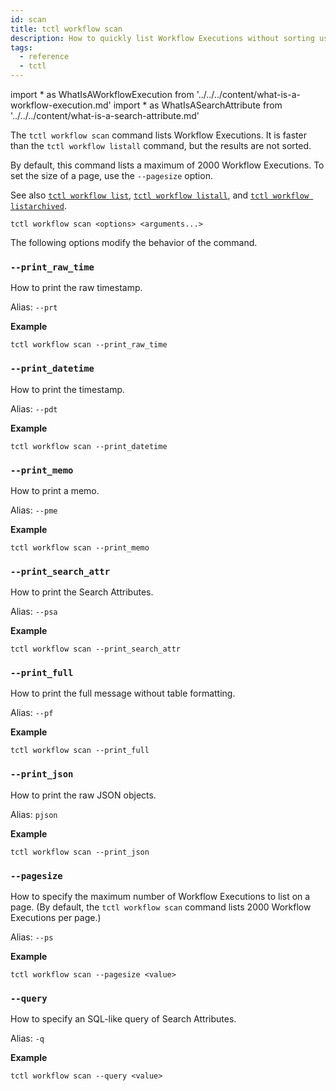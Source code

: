 ```yaml
---
id: scan
title: tctl workflow scan
description: How to quickly list Workflow Executions without sorting using tctl.
tags:
  - reference
  - tctl
---
```


<!-- prettier-ignore -->
import * as WhatIsAWorkflowExecution from '../../../content/what-is-a-workflow-execution.md'
import * as WhatIsASearchAttribute from '../../../content/what-is-a-search-attribute.md'

The `tctl workflow scan` command lists <preview page={WhatIsAWorkflowExecution}>Workflow Executions</preview>.
It is faster than the `tctl workflow listall` command, but the results are not sorted.

By default, this command lists a maximum of 2000 Workflow Executions.
To set the size of a page, use the `--pagesize` option.

See also [`tctl workflow list`](./list.md), [`tctl workflow listall`](./listall.md), and [`tctl workflow listarchived`](./listarchived.md).

`tctl workflow scan <options> <arguments...>`

The following options modify the behavior of the command.

### `--print_raw_time`

How to print the raw timestamp.

Alias: `--prt`

**Example**

```
tctl workflow scan --print_raw_time
```

### `--print_datetime`

How to print the timestamp.

Alias: `--pdt`

**Example**

```
tctl workflow scan --print_datetime
```

### `--print_memo`

How to print a memo.

Alias: `--pme`

**Example**

```
tctl workflow scan --print_memo
```

### `--print_search_attr`

How to print the <preview page={WhatIsASearchAttribute}>Search Attributes</preview>.

Alias: `--psa`

**Example**

```
tctl workflow scan --print_search_attr
```

### `--print_full`

How to print the full message without table formatting.

Alias: `--pf`

**Example**

```
tctl workflow scan --print_full
```

### `--print_json`

How to print the raw JSON objects.

Alias: `pjson`

**Example**

```
tctl workflow scan --print_json
```

### `--pagesize`

How to specify the maximum number of <preview page={WhatIsAWorkflowExecution}>Workflow Executions</preview> to list on a page.
(By default, the `tctl workflow scan` command lists 2000 Workflow Executions per page.)

Alias: `--ps`

**Example**

```
tctl workflow scan --pagesize <value>
```

### `--query`

How to specify an SQL-like query of <preview page={WhatIsASearchAttribute}>Search Attributes</preview>.

Alias: `-q`

**Example**

```
tctl workflow scan --query <value>
```
